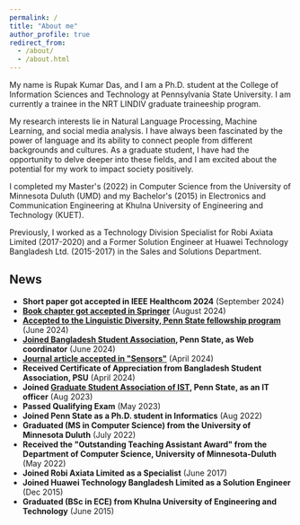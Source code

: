 ```yaml
---
permalink: /
title: "About me"
author_profile: true
redirect_from: 
  - /about/
  - /about.html
---
```


My name is Rupak Kumar Das, and I am a Ph.D. student at the College of Information Sciences and Technology at Pennsylvania State University. I am currently a trainee in the NRT LINDIV graduate traineeship program.

My research interests lie in Natural Language Processing, Machine Learning, and social media analysis. I have always been fascinated by the power of language and its ability to connect people from different backgrounds and cultures. As a graduate student, I have had the opportunity to delve deeper into these fields, and I am excited about the potential for my work to impact society positively.

I completed my Master's (2022) in Computer Science from the University of Minnesota Duluth (UMD) and my Bachelor's (2015) in Electronics and Communication Engineering at Khulna University of Engineering and Technology (KUET).

Previously, I worked as a Technology Division Specialist for Robi Axiata Limited (2017-2020) and a Former Solution Engineer at Huawei Technology Bangladesh Ltd. (2015-2017) in the Sales and Solutions Department.



## News

- **Short paper got accepted in IEEE Healthcom 2024** (September 2024)
- **[Book chapter got accepted in Springer](https://link.springer.com/chapter/10.1007/978-3-031-61290-9_10)** (August 2024)
- **[Accepted to the Linguistic Diversity, Penn State fellowship program](https://ist.psu.edu/about/news/lindiv%20fellowships)** (June 2024)
- **[Joined Bangladesh Student Association](https://sites.psu.edu/bsapsu/), Penn State, as Web coordinator** (June 2024)
- **[Journal article accepted in "Sensors"](https://www.mdpi.com/1424-8220/24/8/2509)** (April 2024)
- **Received Certificate of Appreciation from Bangladesh Student Association, PSU** (April 2024)
- **Joined [Graduate Student Association of IST](https://sites.psu.edu/istgrad/about/), Penn State, as an IT officer** (Aug 2023)
- **Passed Qualifying Exam** (May 2023)
- **Joined Penn State as a Ph.D. student in Informatics** (Aug 2022)
- **Graduated (MS in Computer Science) from the University of Minnesota Duluth** (July 2022)
- **Received the "Outstanding Teaching Assistant Award" from the Department of Computer Science, University of Minnesota-Duluth** (May 2022)
- **Joined Robi Axiata Limited as a Specialist** (June 2017)
- **Joined Huawei Technology Bangladesh Limited as a Solution Engineer** (Dec 2015)
- **Graduated (BSc in ECE) from Khulna University of Engineering and Technology** (June 2015)

